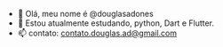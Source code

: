 - 👋 Olá, meu nome é @douglasadones
- 👀 Estou atualmente estudando, python, Dart e Flutter.
- 📫 contato: contato.douglas.ad@gmail.com

<!---
DouglasAdones/DouglasAdones is a ✨ special ✨ repository because its `README.md` (this file) appears on your GitHub profile.
You can click the Preview link to take a look at your changes.
--->
